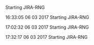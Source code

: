 
Starting JIRA-RNG

16:33:05 06 03 2017 Starting JIRA-RNG

17:02:32 06 03 2017 Starting JIRA-RNG

17:32:17 06 03 2017 Starting JIRA-RNG

